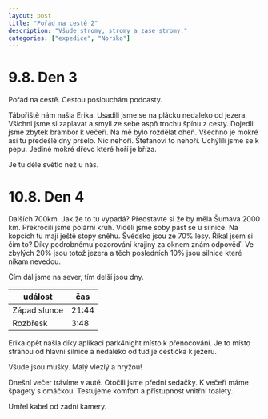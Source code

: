 ```yaml
---
layout: post
title: "Pořád na cestě 2"
description: "Všude stromy, stromy a zase stromy."
categories: ["expedice", "Norsko"]
---
```


# 9.8. Den 3

Pořád na cestě. Cestou poslouchám podcasty. 

Tábořiště nám našla Erika. Usadili jsme se na plácku nedaleko od jezera. Všichni jsme si zaplavat a smyli ze sebe aspň trochu špínu z cesty. 
Dojedli jsme zbytek brambor k večeři. Na mě bylo rozdělat oheň. Všechno je mokré asi tu předešlé dny pršelo. Nic nehoří. Štefanovi to nehoří. Uchýlili jsme se k pepu. Jediné mokré dřevo které hoří je bříza.

Je tu déle světlo než u nás.


# 10.8. Den 4

Dalších 700km.
Jak že to tu vypadá? Představte si že by měla Šumava 2000 km. Překročili jsme polární kruh. Viděli jsme soby pást se u silnice. Na kopcích tu mají ještě stopy sněhu. 
Švédsko jsou ze 70% lesy. Říkal jsem si čím to? Díky podrobnému pozorování krajiny za oknem znám odpověď. Ve zbylých 20% jsou totož jezera a těch posledních 10% jsou silnice které nikam nevedou.

Čím dál jsme na sever, tím delší jsou dny.

| událost | čas |
| --- | --- |
| Západ slunce | 21:44 |
| Rozbřesk | 3:48 |

Erika opět našla díky aplikaci park4night místo k přenocování. Je to místo stranou od hlavní silnice a nedaleko od tud je cestička k jezeru. 

Všude jsou mušky. Malý vlezlý a hryžou!

Dnešní večer trávíme v autě. Otočili jsme přední sedačky. K večeři máme špagety s omáčkou. Testujeme komfort a přístupnost vnitřní toalety. 

Umřel kabel od zadní kamery. 
